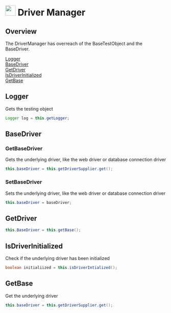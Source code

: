 # <img src="resources/jmaqslogo.jpg" height="32" width="32"> Driver Manager

## Overview
The DriverManager has overreach of the BaseTestObject and the BaseDriver.

[Logger](#Logger)  
[BaseDriver](#BaseDriver)  
[GetDriver](#GetDriver)  
[IsDriverInitialized](#IsDriverInitialized)  
[GetBase](#GetBase)  

## Logger
Gets the testing object
```java
Logger log = this.getLogger;
```

## BaseDriver
### GetBaseDriver
Gets the underlying driver, like the web driver or database connection driver
 ```java
 this.baseDriver = this.getDriverSupplier.get();
 ```

### SetBaseDriver
Sets the underlying driver, like the web driver or database connection driver
 ```java
this.baseDriver = baseDriver;
 ```

## GetDriver
```java
this.BaseDriver = this.getBase();
```

## IsDriverInitialized
Check if the underlying driver has been initialized
```java
boolean initialiized = this.isDriverIntialized();
```

## GetBase
Get the underlying driver
```java
this.baseDriver = this.getDriverSupplier.get();
```